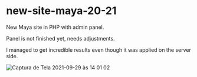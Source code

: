# new-site-maya-20-21
New Maya site in PHP with admin panel.

Panel is not finished yet, needs adjustments.

I managed to get incredible results even though it was applied on the server side.

![Captura de Tela 2021-09-29 às 14 01 02](https://user-images.githubusercontent.com/63266302/209148234-6c8dbecb-04b4-4ba8-96d1-98cc76c5fbca.png)
